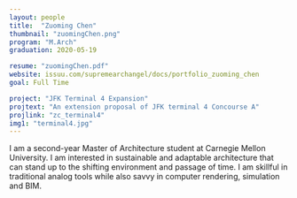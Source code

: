 ```yaml
---
layout: people
title:  "Zuoming Chen"
thumbnail: "zuomingChen.png"
program: "M.Arch"
graduation: 2020-05-19

resume: "zuomingChen.pdf"
website: issuu.com/supremearchangel/docs/portfolio_zuoming_chen 
goal: Full Time

project: "JFK Terminal 4 Expansion"
projtext: "An extension proposal of JFK terminal 4 Concourse A"
projlink: "zc_terminal4"
img1: "terminal4.jpg"
---
```


I am a second-year Master of Architecture student at Carnegie Mellon University. I am interested in sustainable and adaptable architecture that can stand up to the shifting environment and passage of time. I am skillful in traditional analog tools while also savvy in computer rendering, simulation and BIM. 
